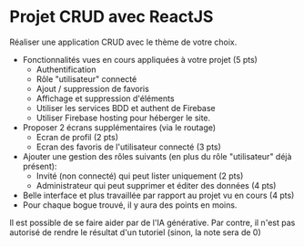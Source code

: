 # Projet CRUD avec ReactJS

Réaliser une application CRUD avec le thème de votre choix.

- Fonctionnalités vues en cours appliquées à votre projet (5 pts)
    - Authentification
    - Rôle "utilisateur" connecté
    - Ajout / suppression de favoris
    - Affichage et suppression d'éléments
    - Utiliser les services BDD et authent de Firebase
    - Utiliser Firebase hosting pour héberger le site.
- Proposer 2 écrans supplémentaires (via le routage)
    - Ecran de profil (2 pts)
    - Ecran des favoris de l'utilisateur connecté (3 pts)
- Ajouter une gestion des rôles suivants (en plus du rôle "utilisateur" déjà présent):
    - Invité (non connecté) qui peut lister uniquement (2 pts)
    - Administrateur qui peut supprimer et éditer des données (4 pts)
- Belle interface et plus travaillée par rapport au projet vu en cours (4 pts)
- Pour chaque bogue trouvé, il y aura des points en moins.

Il est possible de se faire aider par de l'IA générative.
Par contre, il n'est pas autorisé de rendre le résultat d'un tutoriel (sinon, la note sera de 0)
